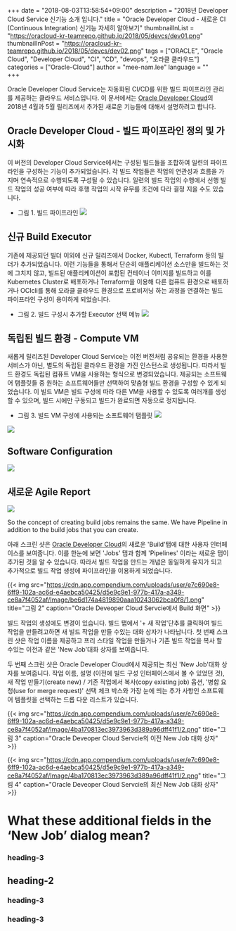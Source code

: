 +++
date = "2018-08-03T13:58:54+09:00"
description = "2018년 Developer Cloud Service 신기능 소개 입니다."
title = "Oracle Developer Cloud - 새로운 CI (Continuous Integration) 신기능 자세히 알아보기"
thumbnailInList = "https://oracloud-kr-teamrepo.github.io/2018/05/devcs/dev01.png"
thumbnailInPost = "https://oracloud-kr-teamrepo.github.io/2018/05/devcs/dev02.png"
tags = ["ORACLE", "Oracle Cloud", "Developer Cloud", "CI", "CD", "devops", "오라클 클라우드"]
categories = ["Oracle-Cloud"]
author = "mee-nam.lee"
language = ""  
+++

Oracle Developer Cloud Service는 자동화된 CI/CD를 위한 빌드 파이프라인 관리를 제공하는 클라우드 서비스입니다. 
이 문서에서는 [Oracle Developer Cloud](https://cloud.oracle.com/en_US/developer-service)의 2018년 4월과 5월 릴리즈에서 추가된 새로운 기능들에 대해서 설명하려고 합니다.

## Oracle Developer Cloud - 빌드 파이프라인 정의 및 가시화
 이 버전의 Developer Cloud Service에서는 구성된 빌드들을 조합하여 일련의 파이프라인을 구성하는 기능이 추가되었습니다. 각 빌드 작업들은 작업의 연관성과 흐름을 가지며 연속적으로 수행되도록 구성될 수 있습니다.
 일련의 빌드 작업의 수행에서 선행 빌드 작업의 성공 여부에 따라 후행 작업의 시작 유무를 조건에 다라 결정 지을 수도 있습니다. 

- 그림 1. 빌드 파이프라인 
 ![](https://oracloud-kr-teamrepo.github.io/2018/05/devcs/dev03_pipeline.jpg)

## 신규 Build Executor
기존에 제공되던 빌더 이외에 신규 릴리즈에서 Docker, Kubectl, Terraform 등의 빌더가 추가되었습니다. 이런 기능들을 통해서 단순히 애플리케이션 소스만을 빌드하는 것에 그치지 않고, 빌드된 애플리케이션이 포함된 컨테이너 이미지를 빌드하고 이를 Kubernetes Cluster로 배포하거나 Terraform을 이용해 다른 컴퓨트 환경으로 배포하거나 OCIcli를 통해 오라클 클라우드 환경으로 프로비저닝 하는 과정을 연결하는 빌드 파이프라인 구성이 용이하게 되었습니다.  

- 그림 2. 빌드 구성시 추가할 Executor 선택 메뉴
![](https://oracloud-kr-teamrepo.github.io/2018/05/devcs/build_executor.jpg)

## 독립된 빌드 환경 - Compute VM
새롭게 릴리즈된 Developer Cloud Service는 이전 버전처럼 공유되는 환경을 사용한 서비스가 아닌, 별도의 독립된 클라우드 환경을 가진 인스턴스로 생성됩니다. 따라서 빌드 환경도 독립된 컴퓨트 VM을 사용하는 형식으로 변경되었습니다. 제공되는 소프트웨어 탬플릿들 중 원하는 소프트웨어들만 선택하여 맞춤형 빌드 환경을 구성할 수 있게 되었습니다. 이 빌드 VM은 빌드 구성에 따라 다른 VM을 사용할 수 있도록 여러개를 생성할 수 있으며, 빌드 시에만 구동되고 빌드가 완료되면 자동으로 정지됩니다.

- 그림 3. 빌드 VM 구성에 사용되는 소프트웨어 탬플릿 
 ![](https://oracloud-kr-teamrepo.github.io/2018/05/devcs/Software_template.jpg)

 ![](https://oracloud-kr-teamrepo.github.io/2018/05/devcs/BuildVM.jpg)

## Software Configuration
 ![](https://oracloud-kr-teamrepo.github.io/2018/05/devcs/software_config.jpg)

## 새로운 Agile Report
 ![](https://oracloud-kr-teamrepo.github.io/2018/05/devcs/agile_report.png)

 So the concept of creating build jobs remains the same. We have Pipeline in addition to the build jobs that you can create.

아래 스크린 샷은 [Oracle Developer Cloud](https://cloud.oracle.com/en_US/developer-service)의 새로운 'Build'탭에 대한 사용자 인터페이스를 보여줍니다. 이를 한눈에 보면 'Jobs' 탭과 함께 'Pipelines' 이라는 새로운 탭이 추가된 것을 알 수 있습니다. 따라서 빌드 작업을 만드는 개념은 동일하게 유지가 되고 추가적으로 빌드 작업 생성에 파이프라인을 이용하게 되었습니다.

{{< img src="https://cdn.app.compendium.com/uploads/user/e7c690e8-6ff9-102a-ac6d-e4aebca50425/d5e9c9e1-977b-417a-a349-ce8a7f4052af/Image/be6d174a4819890aaa10243062bca0f8/1.png"
title="그림 2"
caption="Oracle Deveoper Cloud Servcie에서 Build 화면" >}}

빌드 작업의 생성에도 변경이 있습니다. 빌드 탭에서 '+ 새 작업'단추를 클릭하여 빌드 작업을 만들려고하면 새 빌드 작업을 만들 수있는 대화 상자가 나타납니다. 첫 번째 스크린 샷은 작업 이름을 제공하고 프리 스타일 작업을 만들거나 기존 빌드 작업을 복사 할 수있는 이전과 같은 'New Job'대화 상자를 보여줍니다.

두 번째 스크린 샷은 Oracle Developer Cloud에서 제공되는 최신 'New Job'대화 상자를 보여줍니다. 작업 이름, 설명 (이전에 빌드 구성 인터페이스에서 볼 수 있었던 것), 새 작업 만들기(create new) / 기존 작업에서 복사(copy existing job) 옵션, '병합 요청(use for merge request)' 선택 체크 박스와 가장 눈에 띄는 추가 사항인 소프트웨어 템플릿을 선택하는 드롭 다운 리스트가 있습니다.

{{< img src="https://cdn.app.compendium.com/uploads/user/e7c690e8-6ff9-102a-ac6d-e4aebca50425/d5e9c9e1-977b-417a-a349-ce8a7f4052af/Image/4ba170813ec3973963d389a96dff41f1/2.png"
title="그림 3"
caption="Oracle Deveoper Cloud Servcie의 이전 New Job 대화 상자" >}}

{{< img src="https://cdn.app.compendium.com/uploads/user/e7c690e8-6ff9-102a-ac6d-e4aebca50425/d5e9c9e1-977b-417a-a349-ce8a7f4052af/Image/4ba170813ec3973963d389a96dff41f1/2.png"
title="그림 4"
caption="Oracle Deveoper Cloud Servcie의 최신 New Job 대화 상자" >}}


# What these additional fields in the ‘New Job’ dialog mean?

### heading-3

## heading-2

### heading-3

### heading-3
